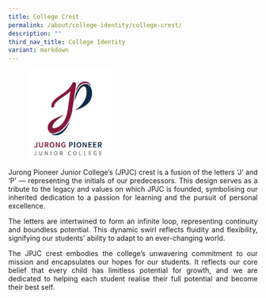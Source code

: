 ```yaml
---
title: College Crest
permalink: /about/college-identity/college-crest/
description: ""
third_nav_title: College Identity
variant: markdown
---
```

<figure>
<img src="/images/About%20JPJC/College%20Identity/College%20Crest/pic1.jpg" style="width:40%">
</figure>

<div align="justify">
<p>		 
Jurong Pioneer Junior College’s (JPJC) crest is a fusion of the letters ‘J’ and ‘P’ — representing the initials of our predecessors. This design serves as a tribute to the legacy and values on which JPJC is founded, symbolising our inherited dedication to a passion for learning and the pursuit of personal excellence.
</p>

<p>

The letters are intertwined to form an infinite loop, representing continuity and boundless potential. This dynamic swirl reflects fluidity and flexibility, signifying our students’ ability to adapt to an ever-changing world.

</p>

<p>
The JPJC crest embodies the college’s unwavering commitment to our mission and encapsulates our hopes for our students. It reflects our core belief that every child has limitless potential for growth, and we are dedicated to helping each student realise their full potential and become their best self.
</p>

	
	

	
	
	
	
	
	
	
	
	
	
	
<div hidden="">
<center><h5><strong>Infinite possibilities. </strong></h5></center>
<p>
JPJC values perseverance, resilience and humility. Together, they result in an indomitable character with an unceasing pursuit for improvement of self and betterment of community.
</p>

<center><h5><strong>Infinite growth.</strong></h5></center>
<p>
JPJC seeks to nurture respectful and compassionate leaders who are critical and creative thinkers, and serve responsibly in service of others.
</p>

<center><h5><strong>Infinite love. </strong></h5></center>
<p>
The colours of the crest emanate passion for growth, learning and giving, being anchored by depth of thinking and steadfastness. Maroon radiates intensity of passion and courage, representing strength and warmth.&nbsp;Dark blue symbolises intelligence and wisdom.&nbsp;It also exudes confidence and equanimity. The two colours intertwine to create a constant flow of JPJC’s ideals, mutually enhancing and empowering.</p>

<p>
The crest is a constant reminder to all in JPJC of our origins. More importantly, it is our emblem of hope and promise for the future.</p></div></div>